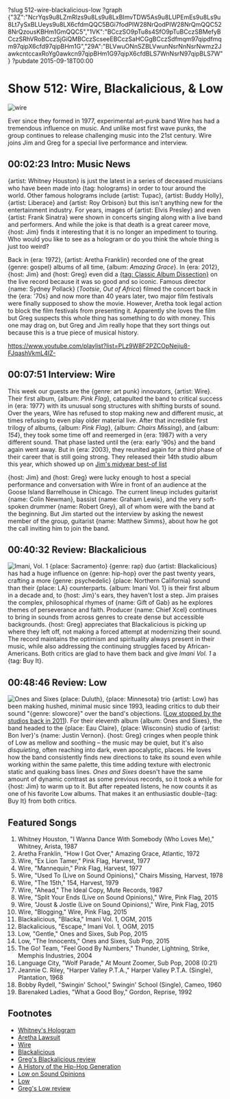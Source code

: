 ?slug 512-wire-blackalicious-low
?graph {"3Z":"NcrYqs9u8LZmRlzs9u8Ls9u8LxBImvTDW5As9u8LUPEmEs9u8Ls9u8Lt7ySxBLUeys9u8LX6cfdmQQC5BGi7fodPIW28NrQodPIW28NrQmQQC528NrQzousKBHm1GmQQC5","1VK":"BCczSO9pTu8s4SfO9pTuBCczSBMefyBCczSRhVRoBCczSjGiQMBCczScseeEBCczSaHCGgBCczSdfmqm97qipdfmqm97qipX6cfd97qipBHm1G","29A":"BLVwuONnSZBLVwunNsrNnNsrNwmz2JawkcntccaxRoYg0awkcn97qipBHm1G97qipX6cfdBLS7WnNsrN97qipBLS7W"}
?pubdate 2015-09-18T00:00
# Show 512: Wire, Blackalicious, & Low
![wire](https://static.soundopinions.org/images/2015/wire_web.jpg)

Ever since they formed in 1977, experimental art-punk band Wire has had a tremendous influence on music. And unlike most first wave punks, the group continues to release challenging music into the 21st century. Wire joins Jim and Greg for a special live performance and interview.


## 00:02:23 Intro: Music News

{artist: Whitney Houston} is just the latest in a series of deceased musicians who have been made into {tag: holograms} in order to tour around the world. Other famous holograms include {artist: Tupac}, {artist: Buddy Holly}, {artist: Liberace} and {artist: Roy Orbison} but this isn't anything new for the entertainment industry. For years, images of {artist: Elvis Presley} and even {artist: Frank Sinatra} were shown in concerts singing along with a live band and performers. And while the joke is that death is a great career move, {host: Jim} finds it interesting that it is no longer an impediment to touring. Who would you like to see as a hologram or do you think the whole thing is just too weird?


Back in {era: 1972}, {artist: Aretha Franklin} recorded one of the great {genre: gospel} albums of all time, {album: *Amazing Grace*}. In {era: 2012}, {host: Jim} and {host: Greg} even did a [{tag: Classic Album Dissection}](/show/332/#amazinggrace) on the live record because it was so good and so iconic. Famous director {name: Sydney Pollack} (*Tootsie*, *Out of Africa*) filmed the concert back in the {era: '70s} and now more than 40 years later, two major film festivals were finally supposed to show the movie. However, Aretha took legal action to block the film festivals from presenting it. Apparently she loves the film but Greg suspects this whole thing has something to do with money. This one may drag on, but Greg and Jim really hope that they sort things out because this is a true piece of musical history.

https://www.youtube.com/playlist?list=PLz9W8F2PZCOpNejiu8-FJqashVkmL4IZ-

## 00:07:51 Interview: Wire

This week our guests are the {genre: art punk} innovators, {artist: Wire}. Their first album, {album: *Pink Flag*}, catapulted the band to critical success in {era: 1977} with its unusual song structures with shifting bursts of sound. Over the years, Wire has refused to stop making new and different music, at times refusing to even play older material live. After that incredible first trilogy of albums, {album: *Pink Flag*}, {album: *Chairs Missing*}, and {album: *154*}, they took some time off and reemerged in {era: 1987} with a very different sound. That phase lasted until the {era: early '90s} and the band again went away. But in {era: 2003}, they reunited again for a third phase of their career that is still going strong. They released their 14th studio album this year, which showed up on [Jim's midyear best-of list](/show/498/#wire)

{host: Jim} and {host: Greg} were lucky enough to host a special performance and conversation with Wire in front of an audience at the Goose Island Barrelhouse in Chicago. The current lineup includes guitarist {name: Colin Newman}, bassist {name: Graham Lewis}, and the very soft-spoken drummer {name: Robert Grey}, all of whom were with the band at the beginning. But Jim started out the interview by asking the newest member of the group, guitarist {name: Matthew Simms}, about how he got the call inviting him to join the band.



## 00:40:32 Review: Blackalicious
![Imani, Vol. 1](https://static.soundopinions.org/assets/512/1VK0.jpg)
{place: Sacramento} {genre: rap} duo {artist: Blackalicious} has had a huge influence on {genre: hip-hop} over the past twenty years, crafting a more {genre: psychedelic} {place: Northern California} sound than their {place: LA} counterparts. {album: Imani Vol. 1} is their first album in a decade and, to {host: Jim}'s ears, they haven't lost a step. Jim praises the complex, philosophical rhymes of {name: Gift of Gab} as he explores themes of perseverance and faith. Producer {name: Chief Xcel} continues to bring in sounds from across genres to create dense but accessible backgrounds. {host: Greg} appreciates that Blackalicious is picking up where they left off, not making a forced attempt at modernizing their sound. The record maintains the optimism and spirituality always present in their music, while also addressing the continuing struggles faced by African-Americans. Both critics are glad to have them back and give *Imani Vol. 1* a {tag: Buy It}.

## 00:48:46 Review: Low
![Ones and Sixes](https://static.soundopinions.org/assets/512/29A0.jpg)
{place: Duluth}, {place: Minnesota} trio {artist: Low} has been making hushed, minimal music since 1993, leading critics to dub their sound "{genre: slowcore}" over the band's objections. ([Low stopped by the studios back in 2011](/show/286/)). For their eleventh album {album: Ones and Sixes}, the band  headed to the {place: Eau Claire}, {place: Wisconsin} studio of {artist: Bon Iver}'s {name: Justin Vernon}. {host: Greg} cringes when people think of Low as mellow and soothing – the music may be quiet, but it's also  *disquieting*, often reaching into dark, even apocalyptic, places. He loves how the band consistently finds new directions to take its sound even while working within the same palette, this time adding texture with electronic static and quaking bass lines. *Ones and Sixes* doesn't have the same amount of dynamic contrast as some previous records, so it took a while for {host: Jim} to warm up to it. But after repeated listens, he now counts it as one of his favorite Low albums. That makes it an enthusiastic double-{tag: Buy It} from both critics.


## Featured Songs
1. Whitney Houston, "I Wanna Dance With Somebody (Who Loves Me)," Whitney, Arista, 1987 
1. Aretha Franklin, "How I Got Over," Amazing Grace, Atlantic, 1972 
1. Wire, "Ex Lion Tamer," Pink Flag, Harvest, 1977 
1. Wire, "Mannequin," Pink Flag, Harvest, 1977 
1. Wire, "Used To (Live on Sound Opinions)," Chairs Missing, Harvest, 1978 
1. Wire, "The 15th," 154, Harvest, 1979
1. Wire, "Ahead," The Ideal Copy, Mute Records, 1987 
1. Wire, "Split Your Ends (Live on Sound Opinions)," Wire, Pink Flag, 2015 
1. Wire, "Joust & Jostle (Live on Sound Opinions)," Wire, Pink Flag, 2015 
1. Wire, "Blogging," Wire, Pink Flag, 2015 
1. Blackalicious, "Blacka," Imani Vol. 1, OGM, 2015 
1. Blackalicious, "Escape," Imani Vol. 1, OGM, 2015 
1. Low, "Gentle," Ones and Sixes, Sub Pop, 2015 
1. Low, "The Innocents," Ones and Sixes, Sub Pop, 2015 
1. The Go! Team, "Feel Good By Numbers," Thunder, Lightning, Strike, Memphis Industries, 2004 
1. Language City, "Wolf Parade," At Mount Zoomer, Sub Pop, 2008 (0:21)
1. Jeannie C. Riley, "Harper Valley P.T.A.," Harper Valley P.T.A. (Single), Plantation, 1968
1. Bobby Rydell, "Swingin' School," Swingin' School (Single), Cameo, 1960
1. Barenaked Ladies, "What a Good Boy," Gordon, Reprise, 1992


## Footnotes
- [Whitney's Hologram](http://www.usatoday.com/story/life/music/2015/09/15/whitney-houston-hologram-perform-2016/72310440/)
- [Aretha Lawsuit](http://www.huffingtonpost.com/entry/aretha-franklin-lawsuit-producer-agrees-not-to-screen-amazing-grace_55f9a3bee4b0e333e54c2e01)
- [Wire](http://www.pinkflag.com/)
- [Blackalicious](http://blackalicious.com/)
- [Greg's Blackalicious review](http://www.chicagotribune.com/entertainment/music/kot/sc-blackalicious-review-20150911-column.html)
- [A History of the Hip-Hop Generation](/show/15)
- [Low on Sound Opinions](/show/286/)
- [Low](http://www.chairkickers.com/)
- [Greg's Low review](http://www.chicagotribune.com/entertainment/music/ct-low-album-review-20150908-column.html)
